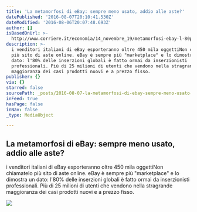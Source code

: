 ```yaml
---
title: 'La metamorfosi di eBay: sempre meno usato, addio alle aste?'
datePublished: '2016-08-07T20:10:41.530Z'
dateModified: '2016-08-06T20:07:48.693Z'
author: []
isBasedOnUrl: >-
  http://www.corriere.it/economia/14_novembre_19/metamorfosi-ebay-l-80percento-inserzioni-fatto-aziende-d3e8d6fe-6fd1-11e4-921c-2aaad98d1bf7.shtml
description: >-
  i venditori italiani di eBay esporteranno oltre 450 mila oggettiNon chiamatelo
  più sito di aste online. eBay è sempre più "marketplace" e lo dimostra un
  dato: l'80% delle inserzioni globali è fatto ormai da inserzionisti
  professionali. Più di 25 milioni di utenti che vendono nella stragrande
  maggioranza dei casi prodotti nuovi e a prezzo fisso.
publisher: {}
via: {}
starred: false
sourcePath: _posts/2016-08-07-la-metamorfosi-di-ebay-sempre-meno-usato-addio-alle-aste.md
inFeed: true
hasPage: false
inNav: false
_type: MediaObject

---
```

<article style=""><h1>La metamorfosi di eBay: sempre meno usato, addio alle aste?</h1><p>i venditori italiani di eBay esporteranno oltre 450 mila oggettiNon chiamatelo più sito di aste online. eBay è sempre più "marketplace" e lo dimostra un dato: l'80% delle inserzioni globali è fatto ormai da inserzionisti professionali. Più di 25 milioni di utenti che vendono nella stragrande maggioranza dei casi prodotti nuovi e a prezzo fisso.</p><img src="http://www.corriere.it/methode_image/2014/11/19/Economia/Foto%20Economia%20-%20Trattate/logo%20eBay-U43010693794310pqF-U430401048145125B9G-1224x916@Corriere-Web-Sezioni-593x443.jpg?v=20141119191043" /></article>